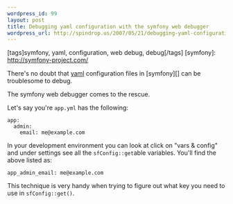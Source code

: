 ```yaml
--- 
wordpress_id: 99
layout: post
title: Debugging yaml configuration with the symfony web debugger
wordpress_url: http://spindrop.us/2007/05/21/debugging-yaml-configuration-with-the-symfony-web-debugger/
---
```

[tags]symfony, yaml, configuration, web debug, debug[/tags]
[symfony]: http://symfony-project.com/

There's no doubt that [yaml](http://www.yaml.org/) configuration files in [symfony][] can be troublesome to debug.

The symfony web debugger comes to the rescue.  

Let's say you're `app.yml` has the following:

	app:
	  admin:
	    email: me@example.com

In your development environment you can look at click on "vars & config"  and under settings see all the `sfConfig::get`able variables.  You'll find the above listed as:

	app_admin_email: me@example.com

This technique is very handy when trying to figure out what key you need to use in `sfConfig::get()`.
